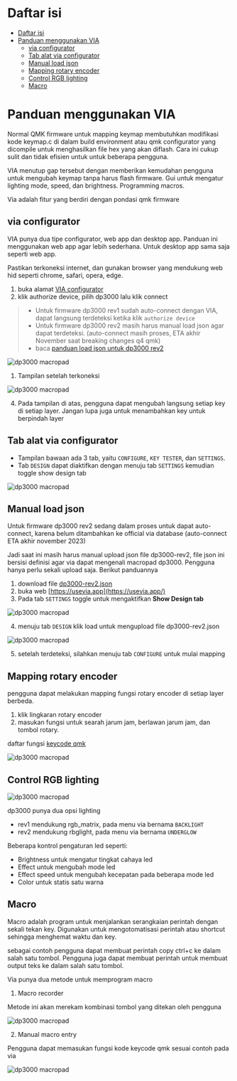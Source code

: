 # Daftar isi

- [Daftar isi](#daftar-isi)
- [Panduan menggunakan VIA](#panduan-menggunakan-via)
  - [via configurator](#via-configurator)
  - [Tab alat via configurator](#tab-alat-via-configurator)
  - [Manual load json](#manual-load-json)
  - [Mapping rotary encoder](#mapping-rotary-encoder)
  - [Control RGB lighting](#control-rgb-lighting)
  - [Macro](#macro)

# Panduan menggunakan VIA
Normal QMK firmware untuk mapping keymap membutuhkan modifikasi kode keymap.c di dalam build environment atau qmk configurator yang dicompile untuk menghasilkan file hex yang akan diflash. Cara ini cukup sulit dan tidak efisien untuk untuk beberapa pengguna.

VIA menutup gap tersebut dengan memberikan kemudahan pengguna untuk mengubah keymap tanpa harus flash firmware. Gui untuk mengatur lighting mode, speed, dan brightness. Programming macros.

Via adalah fitur yang berdiri dengan pondasi qmk firmware

## via configurator
VIA punya dua tipe configurator, web app dan desktop app. Panduan ini menggunakan web app agar lebih sederhana. Untuk desktop app sama saja seperti web app. 

Pastikan terkoneksi internet, dan gunakan browser yang mendukung web hid seperti chrome, safari, opera, edge.

1. buka alamat [VIA configurator](https://usevia.app/)
2. klik authorize device, pilih dp3000 lalu klik connect

> - Untuk firmware dp3000 rev1 sudah auto-connect dengan VIA, dapat langsung terdeteksi ketika klik `authorize device`
> - Untuk firmware dp3000 rev2 masih harus manual load json agar dapat terdeteksi. (auto-connect masih proses, ETA akhir November saat breaking changes q4 qmk)
> - baca [panduan load json untuk dp3000 rev2](#manual-load-json)
   
![dp3000 macropad](https://i.imgur.com/XS7Pe97h.jpg)

1. Tampilan setelah terkoneksi

![dp3000 macropad](https://i.imgur.com/TYVrkC7h.jpg)

4. Pada tampilan di atas, pengguna dapat mengubah langsung setiap key di setiap layer. Jangan lupa juga untuk menambahkan key untuk berpindah layer

## Tab alat via configurator

- Tampilan bawaan ada 3 tab, yaitu `CONFIGURE`, `KEY TESTER`, dan `SETTINGS`. 
- Tab `DESIGN` dapat diaktifkan dengan menuju tab `SETTINGS` kemudian toggle show design tab

![dp3000 macropad](https://i.imgur.com/6lF5fMDh.jpg)

## Manual load json
Untuk firmware dp3000 rev2 sedang dalam proses untuk dapat auto-connect, karena belum ditambahkan ke official via database (auto-connect ETA akhir november 2023)

Jadi saat ini masih harus manual upload json file dp3000-rev2, file json ini bersisi definisi agar via dapat mengenali macropad dp3000. Pengguna hanya perlu sekali upload saja. Berikut panduannya

1. download file [dp3000-rev2.json](https://drive.google.com/uc?id=1wcIDpMSniR9_wCjKMlnjyhLKqqTzrHiz&export=download)
2. buka web [https://usevia.app](https://usevia.app/)
3. Pada tab `SETTINGS` toggle untuk mengaktifkan **Show Design tab**

![dp3000 macropad](https://i.imgur.com/ei5MmHch.jpg)

4. menuju tab `DESIGN` klik load untuk mengupload file dp3000-rev2.json

![dp3000 macropad](https://i.imgur.com/53dmCSch.jpg)

5. setelah terdeteksi, silahkan menuju tab `CONFIGURE` untuk mulai mapping

## Mapping rotary encoder

pengguna dapat melakukan mapping fungsi rotary encoder di setiap layer berbeda.

1. klik lingkaran rotary encoder
2. masukan fungsi untuk searah jarum jam, berlawan jarum jam, dan tombol rotary.

daftar fungsi [keycode qmk](https://docs.qmk.fm/#/keycodes)

![dp3000 macropad](https://i.imgur.com/6RNFG6Nh.jpg)

## Control RGB lighting

![dp3000 macropad](https://i.imgur.com/mpVepRph.jpg)

dp3000 punya dua opsi lighting

- rev1 mendukung rgb_matrix, pada menu via bernama `BACKLIGHT`
- rev2 mendukung rbglight, pada menu via bernama `UNDERGLOW`

Beberapa kontrol pengaturan led seperti:
- Brightness untuk mengatur tingkat  cahaya led
- Effect untuk mengubah mode led
- Effect speed untuk mengubah kecepatan pada beberapa mode led
- Color untuk statis satu warna

## Macro
Macro adalah program untuk menjalankan serangkaian perintah dengan sekali tekan key. Digunakan untuk mengotomatisasi perintah atau shortcut sehingga menghemat waktu dan key.

sebagai contoh pengguna dapat membuat perintah copy ctrl+c ke dalam salah satu tombol. Pengguna juga dapat membuat perintah untuk membuat output teks ke dalam salah satu tombol.

Via punya dua metode untuk memprogram macro

1. Macro recorder

Metode ini akan merekam kombinasi tombol yang ditekan oleh pengguna

![dp3000 macropad](https://i.imgur.com/abDotLZh.jpg)

2. Manual macro entry

Pengguna dapat memasukan fungsi kode keycode qmk sesuai contoh pada via

![dp3000 macropad](https://i.imgur.com/mhaOZPZh.jpg)